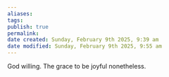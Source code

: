 ```yaml
---
aliases: 
tags: 
publish: true
permalink:
date created: Sunday, February 9th 2025, 9:39 am
date modified: Sunday, February 9th 2025, 9:55 am
---
```


God willing.  The grace to be joyful nonetheless.
